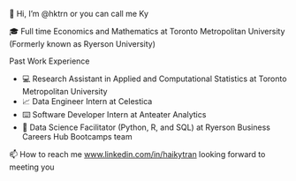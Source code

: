 👋 Hi, I’m @hktrn or you can call me Ky

🎓 Full time Economics and Mathematics at Toronto Metropolitan University (Formerly known as Ryerson University)

Past Work Experience

- 💻 Research Assistant in Applied and Computational Statistics at Toronto Metropolitan University
- 📈 Data Engineer Intern at Celestica
- ⌨️ Software Developer Intern at Anteater Analytics
- 📐 Data Science Facilitator (Python, R, and SQL) at Ryerson Business Careers Hub Bootcamps team

📫 How to reach me www.linkedin.com/in/haikytran looking forward to meeting you
